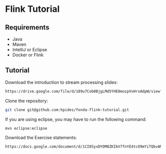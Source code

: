 # Flink Tutorial


## Requirements

- Java
- Maven
- IntelliJ or Eclipse
- Docker or Flink

[comment]: <> (   To set up the flink cluster that is needed for some of the tutorial tasks follow the)

[comment]: <> (   instructions in [Cluster Readme]&#40;cluster/README.md&#41;.)



## Tutorial

Download the introduction to stream processing slides:
```bash
https://drive.google.com/file/d/189u7Cob8BjgLMd5YHE8mozpVvHrxAdpW/view?usp=sharing
```

Clone the repository:

   ```bash
   git clone git@github.com:hpides/fonda-flink-tutorial.git
   ```

If you are using eclipse, you may have to run the following command:
```bash
mvn eclipse:eclipse
```

Download the Exercise statements:
```bash
https://docs.google.com/document/d/1CI85yxDYOM8ZKIbV7fnYE4tcO9mYiTQbvAMOBwXadEY/edit?usp=sharing
```


